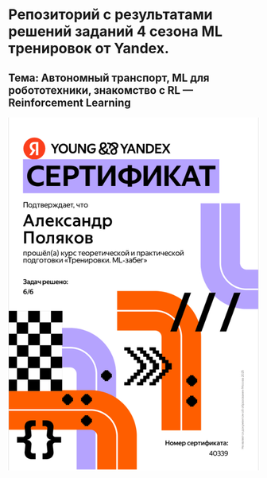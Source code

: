 # Репозиторий с результатами решений заданий 4 сезона ML тренировок от Yandex.

## Тема: Автономный транспорт, ML для робототехники, знакомство с RL — Reinforcement Learning

[![Сертификат. ML-забег. 2025](pre_cert_yandex.png)](cert_yandex.PDF)
